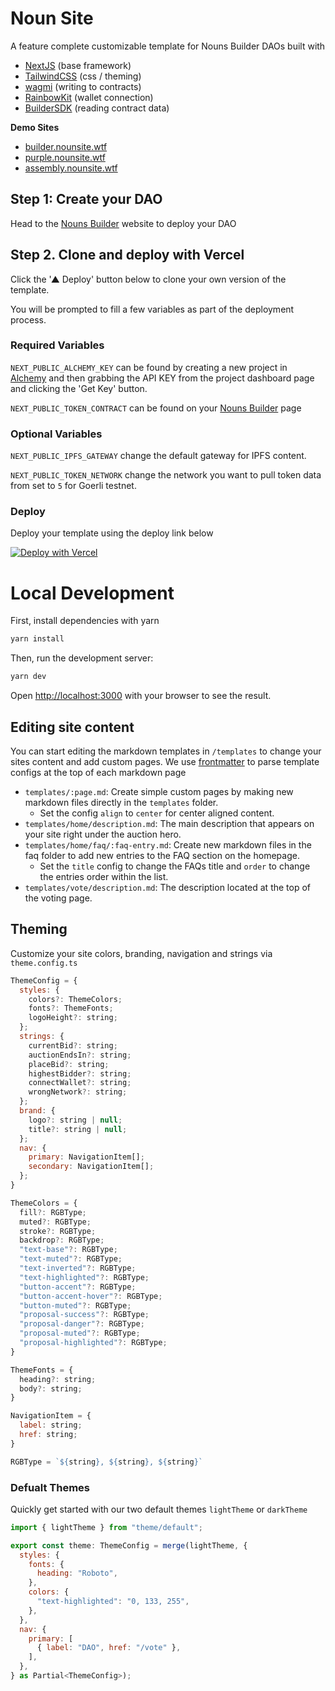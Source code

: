 # Noun Site

A feature complete customizable template for Nouns Builder DAOs built with

- [NextJS](https://nextjs.org/) (base framework)
- [TailwindCSS](https://tailwindcss.com/) (css / theming)
- [wagmi](https://wagmi.sh/) (writing to contracts)
- [RainbowKit](https://www.rainbowkit.com/) (wallet connection)
- [BuilderSDK](https://github.com/neokry/builder-sdk) (reading contract data)

**Demo Sites**

- [builder.nounsite.wtf](https://builder.nounsite.wtf/)
- [purple.nounsite.wtf](https://builder.nounsite.wtf/)
- [assembly.nounsite.wtf](https://builder.nounsite.wtf/)

## Step 1: Create your DAO

Head to the [Nouns Builder](https://nouns.build/) website to deploy your DAO

## Step 2. Clone and deploy with Vercel

Click the '▲ Deploy' button below to clone your own version of the template.

You will be prompted to fill a few variables as part of the deployment process.

### Required Variables

`NEXT_PUBLIC_ALCHEMY_KEY` can be found by creating a new project in [Alchemy](https://dashboard.alchemyapi.io/) and then grabbing the API KEY from the project dashboard page and clicking the 'Get Key' button.

`NEXT_PUBLIC_TOKEN_CONTRACT` can be found on your [Nouns Builder](https://nouns.build/) page

### Optional Variables

`NEXT_PUBLIC_IPFS_GATEWAY` change the default gateway for IPFS content.

`NEXT_PUBLIC_TOKEN_NETWORK` change the network you want to pull token data from set to `5` for Goerli testnet.

### Deploy

Deploy your template using the deploy link below

[![Deploy with Vercel](https://vercel.com/button)](https://vercel.com/new/clone?repository-url=https%3A%2F%2Fgithub.com%2Fneokry%2Fnoun-site&env=NEXT_PUBLIC_ALCHEMY_KEY,NEXT_PUBLIC_TOKEN_CONTRACT)

# Local Development

First, install dependencies with yarn

```bash
yarn install
```

Then, run the development server:

```bash
yarn dev
```

Open [http://localhost:3000](http://localhost:3000) with your browser to see the result.

## Editing site content

You can start editing the markdown templates in `/templates` to change your sites content and add custom pages.
We use [frontmatter](https://www.npmjs.com/package/front-matter) to parse template configs at the top of each markdown page

- `templates/:page.md`: Create simple custom pages by making new markdown files directly in the `templates` folder.
  - Set the config `align` to `center` for center aligned content.
- `templates/home/description.md`: The main description that appears on your site right under the auction hero.
- `templates/home/faq/:faq-entry.md`: Create new markdown files in the faq folder to add new entries to the FAQ section on the homepage.
  - Set the `title` config to change the FAQs title and `order` to change the entries order within the list.
- `templates/vote/description.md`: The description located at the top of the voting page.

## Theming

Customize your site colors, branding, navigation and strings via `theme.config.ts`

```javascript
ThemeConfig = {
  styles: {
    colors?: ThemeColors;
    fonts?: ThemeFonts;
    logoHeight?: string;
  };
  strings: {
    currentBid?: string;
    auctionEndsIn?: string;
    placeBid?: string;
    highestBidder?: string;
    connectWallet?: string;
    wrongNetwork?: string;
  };
  brand: {
    logo?: string | null;
    title?: string | null;
  };
  nav: {
    primary: NavigationItem[];
    secondary: NavigationItem[];
  };
}

ThemeColors = {
  fill?: RGBType;
  muted?: RGBType;
  stroke?: RGBType;
  backdrop?: RGBType;
  "text-base"?: RGBType;
  "text-muted"?: RGBType;
  "text-inverted"?: RGBType;
  "text-highlighted"?: RGBType;
  "button-accent"?: RGBType;
  "button-accent-hover"?: RGBType;
  "button-muted"?: RGBType;
  "proposal-success"?: RGBType;
  "proposal-danger"?: RGBType;
  "proposal-muted"?: RGBType;
  "proposal-highlighted"?: RGBType;
}

ThemeFonts = {
  heading?: string;
  body?: string;
}

NavigationItem = {
  label: string;
  href: string;
}

RGBType = `${string}, ${string}, ${string}`
```

### Defualt Themes

Quickly get started with our two default themes `lightTheme` or `darkTheme`

```javascript
import { lightTheme } from "theme/default";

export const theme: ThemeConfig = merge(lightTheme, {
  styles: {
    fonts: {
      heading: "Roboto",
    },
    colors: {
      "text-highlighted": "0, 133, 255",
    },
  },
  nav: {
    primary: [
      { label: "DAO", href: "/vote" },
    ],
  },
} as Partial<ThemeConfig>);
```

